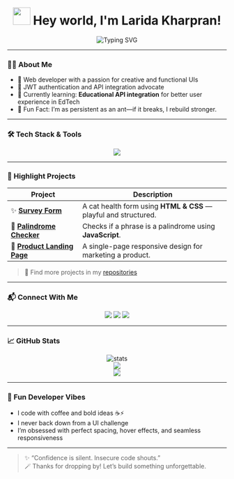 <h1 align="center">
  <img src="https://media.giphy.com/media/hvRJCLFzcasrR4ia7z/giphy.gif" width="40" />
  Hey world, I'm Larida Kharpran!
</h1>

<p align="center">
  <img src="https://readme-typing-svg.herokuapp.com?font=Fira+Code&size=22&duration=3000&pause=1000&center=true&vCenter=true&width=435&lines=Web+Developer+💻;Creative+Mind+💡;Code+%2B+Design+%3D+Magic+✨" alt="Typing SVG" />
</p>

---

### 👩‍💻 About Me

- 💫 Web developer with a passion for creative and functional UIs
- 🔐 JWT authentication and API integration advocate
- 🚀 Currently learning: **Educational API integration** for better user experience in EdTech
- 🐜 Fun Fact: I’m as persistent as an ant—if it breaks, I rebuild stronger.

---

### 🛠️ Tech Stack & Tools

<div align="center">
  <img src="https://skillicons.dev/icons?i=html,css,js,react,git,github,vscode,codepen" />
</div>

---

### 💫 Highlight Projects

| Project | Description |
|--------|-------------|
| ✨ [**Survey Form**](https://github.com/laridakharpran/Survey-Form.git) | A cat health form using **HTML & CSS** — playful and structured. |
| 🔁 [**Palindrome Checker**](https://github.com/laridakharpran/Palindrome-Checker.git) | Checks if a phrase is a palindrome using **JavaScript**. |
| 🚀 [**Product Landing Page**](https://github.com/laridakharpran/Product-Landing-Page.git) | A single-page responsive design for marketing a product. |

> 🎯 Find more projects in my [repositories](https://github.com/laridakharpran?tab=repositories)

---

### 📬 Connect With Me

<p align="center">
  <a href="https://www.linkedin.com/in/larida-kharpran-8819681a1"><img src="https://img.shields.io/badge/-LinkedIn-blue?style=flat-square&logo=linkedin" /></a>
  <a href="mailto:laridakharpran@gmail.com"><img src="https://img.shields.io/badge/-Email-red?style=flat-square&logo=gmail&logoColor=white" /></a>
  <a href="https://www.facebook.com/larida.kharpran"><img src="https://img.shields.io/badge/-Facebook-1877F2?style=flat-square&logo=facebook&logoColor=white" /></a>
</p>

---

### 📈 GitHub Stats

<p align="center">
  <img src="https://github-readme-stats.vercel.app/api?username=laridakharpran&show_icons=true&theme=radical&title_color=FDD835&icon_color=F48FB1" alt="stats" />
  <br />
  <img src="https://github-readme-streak-stats.herokuapp.com/?user=laridakharpran&theme=radical" />
  <br />
  <img src="https://github-readme-stats.vercel.app/api/top-langs/?username=laridakharpran&layout=compact&theme=radical" />
</p>

---

### 💃 Fun Developer Vibes

- I code with coffee and bold ideas ☕⚡  
- I never back down from a UI challenge  
- I’m obsessed with perfect spacing, hover effects, and seamless responsiveness

---

> ✨ “Confidence is silent. Insecure code shouts.”  
> 🪄 Thanks for dropping by! Let’s build something unforgettable.


